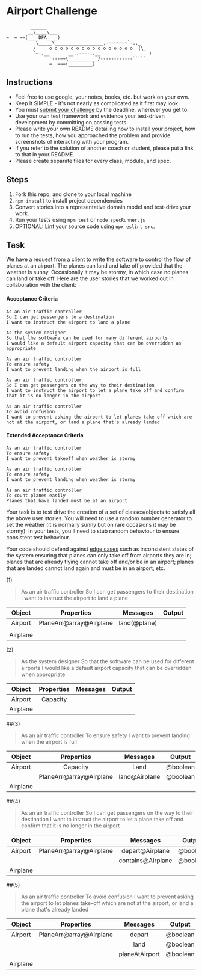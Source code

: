 # Airport Challenge

``````
         ______
        __\____\___
=  = ==(____DFA____)
           \_____\__________________,-~~~~~~~`-.._
          /     o o o o o o o o o o o o o o o o  |\_
          `~-.__       __..----..__                  )
                `---~~\___________/------------`````
                =  ===(_________)

``````

## Instructions

- Feel free to use google, your notes, books, etc. but work on your own.
- Keep it SIMPLE - it's not nearly as complicated as it first may look.
- You must [submit your challenge](https://airtable.com/shrUGm2T8TYCFAmjN) by the deadline, wherever you get to.
- Use your own test framework and evidence your test-driven development by committing on passing tests.
- Please write your own README detailing how to install your project, how to run the tests, how you approached the problem and provide screenshots of interacting with your program.
- If you refer to the solution of another coach or student, please put a link to that in your README.
- Please create separate files for every class, module, and spec.

## Steps

1. Fork this repo, and clone to your local machine
2. `npm install` to install project dependencies
3. Convert stories into a representative domain model and test-drive your work.
4. Run your tests using `npm test` or `node specRunner.js`
5. OPTIONAL: [Lint](https://eslint.org/docs/user-guide/getting-started) your source code using `npx eslint src`.

## Task

We have a request from a client to write the software to control the flow of planes at an airport. The planes can land and take off provided that the weather is sunny. Occasionally it may be stormy, in which case no planes can land or take off. Here are the user stories that we worked out in collaboration with the client:

#### Acceptance Criteria

```
As an air traffic controller
So I can get passengers to a destination
I want to instruct the airport to land a plane

As the system designer
So that the software can be used for many different airports
I would like a default airport capacity that can be overridden as appropriate

As an air traffic controller
To ensure safety
I want to prevent landing when the airport is full

As an air traffic controller
So I can get passengers on the way to their destination
I want to instruct the airport to let a plane take off and confirm that it is no longer in the airport

As an air traffic controller
To avoid confusion
I want to prevent asking the airport to let planes take-off which are not at the airport, or land a plane that's already landed
```

#### Extended Acceptance Criteria

```
As an air traffic controller
To ensure safety
I want to prevent takeoff when weather is stormy

As an air traffic controller
To ensure safety
I want to prevent landing when weather is stormy

As an air traffic controller
To count planes easily
Planes that have landed must be at an airport
```

Your task is to test drive the creation of a set of classes/objects to satisfy all the above user stories. You will need to use a random number generator to set the weather (it is normally sunny but on rare occasions it may be stormy). In your tests, you'll need to stub random behaviour to ensure consistent test behaviour.

Your code should defend against [edge cases](http://programmers.stackexchange.com/questions/125587/what-are-the-difference-between-an-edge-case-a-corner-case-a-base-case-and-a-b) such as inconsistent states of the system ensuring that planes can only take off from airports they are in; planes that are already flying cannot take off and/or be in an airport; planes that are landed cannot land again and must be in an airport, etc.

(1)

> As an air traffic controller
> So I can get passengers to their destination
> I want to instruct the airport to land a plane

|  Object  |       Properties        |   Messages   | Output |
| :------: | :---------------------: | :----------: | :----: |
| Airport  | PlaneArr@array@Airplane | land(@plane) |        |
|          |                         |              |        |
| Airplane |                         |              |        |

(2)

> As the system designer
> So that the software can be used for different airports
> I would like a default airport capacity that can be overridden when appropriate

|  Object  | Properties | Messages | Output |
| :------: | :--------: | :------: | :----: |
| Airport  |  Capacity  |          |        |
| Airplane |            |          |        |

##(3)

> As an air traffic controller
> To ensure safety
> I want to prevent landing when the airport is full

|  Object  |       Properties        |   Messages    |  Output  |
| :------: | :---------------------: | :-----------: | :------: |
| Airport  |        Capacity         |     Land      | @boolean |
|          | PlaneArr@array@Airplane | land@Airplane | @boolean |
| Airplane |                         |               |          |

##(4)

> As an air traffic controller
> So I can get passengers on the way to their destination
> I want to instruct the airport to let a plane take off and confirm that it is no longer in the airport

|  Object  |       Properties        |     Messages      |  Output  |
| :------: | :---------------------: | :---------------: | :------: |
| Airport  | PlaneArr@array@Airplane |  depart@Airplane  | @boolean |
|          |                         | contains@Airplane | @boolean |
| Airplane |                         |                   |          |

##(5)

> As an air traffic controller
> To avoid confusion
> I want to prevent asking the airport to let planes take-off which are not at the airport, or land a plane that's already landed

|  Object  |       Properties        |    Messages    |  Output  |
| :------: | :---------------------: | :------------: | :------: |
| Airport  | PlaneArr@array@Airplane |     depart     | @boolean |
|          |                         |      land      | @boolean |
|          |                         | planeAtAirport | @boolean |
| Airplane |                         |                |          |
